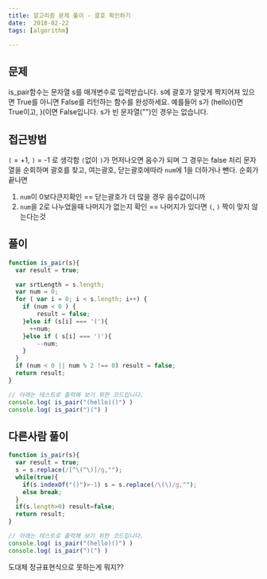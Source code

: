 ```yaml
---
title: 알고리즘 문제 풀이 - 괄호 확인하기
date:  2018-02-22
tags: [algorithm]

---
```


## 문제
is_pair함수는 문자열 s를 매개변수로 입력받습니다.
s에 괄호가 알맞게 짝지어져 있으면 True를 아니면 False를 리턴하는 함수를 완성하세요.
예를들어 s가 (hello)()면 True이고, )(이면 False입니다.
s가 빈 문자열("")인 경우는 없습니다.

## 접근방법
`(` = +1, `)` = -1 로 생각함
`(`없이 `)`가 먼저나오면 음수가 되며 그 경우는 false 처리
문자열을 순회하며 괄호를 찾고, 여는괄호, 닫는괄호에따라 `num`에 1을 더하거나 뺀다.
순회가 끝나면
1. `num`이 0보다큰지확인 == 닫는괄호가 더 많을 경우 음수값이니까
2. `num`을 2로 나누었을때 나머지가 없는지 확인 == 나머지가 있다면 `(`, `)` 짝이 맞지 않는다는것

## 풀이

```javascript
function is_pair(s){
  var result = true;

  var srtLength = s.length;
  var num = 0;
  for ( var i = 0; i < s.length; i++) {
    if (num < 0 ) {
    	result = false;
    }else if (s[i] === '('){
      ++num;
    }else if ( s[i] === ')'){
    	--num;
    }
  }
  if (num < 0 || num % 2 !== 0) result = false;
  return result;
}

// 아래는 테스트로 출력해 보기 위한 코드입니다.
console.log( is_pair("(hello)()") )
console.log( is_pair(")(") )
```

## 다른사람 풀이
```js
function is_pair(s){
  var result = true;
  s = s.replace(/[^\(^\)]/g,"");
  while(true){
    if(s.indexOf("()")>-1) s = s.replace(/\(\)/g,"");
    else break;
  }
  if(s.length>0) result=false;
  return result;
}

// 아래는 테스트로 출력해 보기 위한 코드입니다.
console.log( is_pair("(hello)()") )
console.log( is_pair(")(") )
```


도대체 정규표현식으로 못하는게 뭐지??